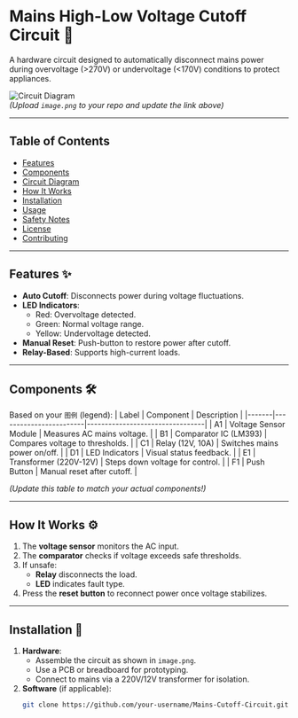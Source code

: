 # Mains High-Low Voltage Cutoff Circuit 🔌

A hardware circuit designed to automatically disconnect mains power during overvoltage (>270V) or undervoltage (<170V) conditions to protect appliances.

![Circuit Diagram](image.png)  
*(Upload `image.png` to your repo and update the link above)*

---

## Table of Contents
- [Features](#features)
- [Components](#components)
- [Circuit Diagram](#circuit-diagram)
- [How It Works](#how-it-works)
- [Installation](#installation)
- [Usage](#usage)
- [Safety Notes](#safety-notes)
- [License](#license)
- [Contributing](#contributing)

---

## Features ✨
- **Auto Cutoff**: Disconnects power during voltage fluctuations.
- **LED Indicators**: 
  - Red: Overvoltage detected.
  - Green: Normal voltage range.
  - Yellow: Undervoltage detected.
- **Manual Reset**: Push-button to restore power after cutoff.
- **Relay-Based**: Supports high-current loads.

---

## Components 🛠️
Based on your `图例` (legend):
| Label | Component              | Description                     |
|-------|------------------------|---------------------------------|
| A1    | Voltage Sensor Module  | Measures AC mains voltage.      |
| B1    | Comparator IC (LM393)  | Compares voltage to thresholds. |
| C1    | Relay (12V, 10A)       | Switches mains power on/off.    |
| D1    | LED Indicators         | Visual status feedback.         |
| E1    | Transformer (220V-12V) | Steps down voltage for control. |
| F1    | Push Button            | Manual reset after cutoff.      |

*(Update this table to match your actual components!)*

---

## How It Works ⚙️
1. The **voltage sensor** monitors the AC input.
2. The **comparator** checks if voltage exceeds safe thresholds.
3. If unsafe:
   - **Relay** disconnects the load.
   - **LED** indicates fault type.
4. Press the **reset button** to reconnect power once voltage stabilizes.

---

## Installation 🔧
1. **Hardware**:
   - Assemble the circuit as shown in `image.png`.
   - Use a PCB or breadboard for prototyping.
   - Connect to mains via a 220V/12V transformer for isolation.
2. **Software** (if applicable):
   ```bash
   git clone https://github.com/your-username/Mains-Cutoff-Circuit.git